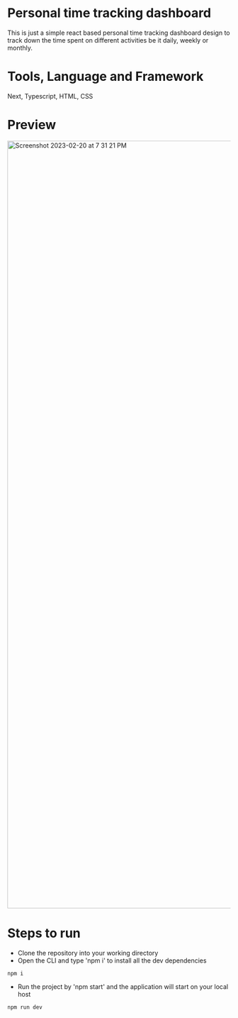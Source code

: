# Personal time tracking dashboard
This is just a simple react based personal time tracking dashboard design to track down the time spent on different activities be it daily, weekly or monthly.

# Tools, Language and Framework
Next, Typescript, HTML, CSS

# Preview

<img width="1730" alt="Screenshot 2023-02-20 at 7 31 21 PM" src="https://user-images.githubusercontent.com/70642284/220128098-1c920557-8070-4c20-a561-e16ad7c3bf28.png">




# Steps to run
* Clone the repository into your working directory
* Open the CLI and type 'npm i' to install all the dev dependencies
```
npm i
```
* Run the project by 'npm start' and the application will start on your local host
```
npm run dev
```
